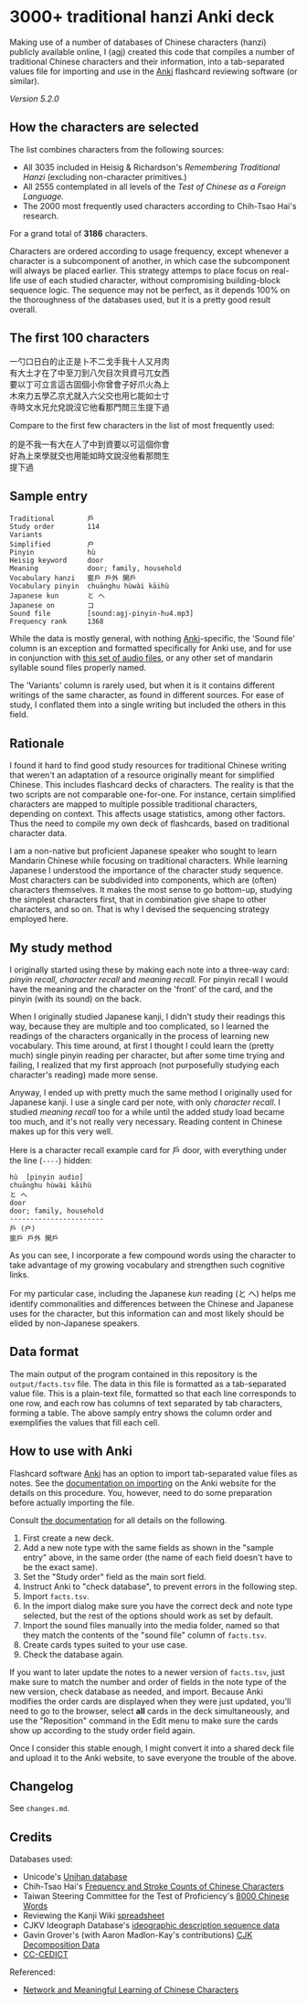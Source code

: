 
3000+ traditional hanzi Anki deck
=================================

Making use of a number of databases of Chinese characters (hanzi) publicly available online, I (agj) created this code that compiles a number of traditional Chinese characters and their information, into a tab-separated values file for importing and use in the [Anki][anki] flashcard reviewing software (or similar).

_Version 5.2.0_


## How the characters are selected

The list combines characters from the following sources:

- All 3035 included in Heisig & Richardson's _Remembering Traditional Hanzi_ (excluding non-character primitives.)
- All 2555 contemplated in all levels of the _Test of Chinese as a Foreign Language._
- The 2000 most frequently used characters according to Chih-Tsao Hai's research.

For a grand total of **3186** characters.

Characters are ordered according to usage frequency, except whenever a character is a subcomponent of another, in which case the subcomponent will always be placed earlier. This strategy attemps to place focus on real-life use of each studied character, without compromising building-block sequence logic. The sequence may not be perfect, as it depends 100% on the thoroughness of the databases used, but it is a pretty good result overall.


## The first 100 characters

一勺口日白的止正是卜不二戈手我十人又月肉  
有大土才在了中至刀到八欠目次貝資弓兀女西  
要以丁可立言這古固個小你曾會子好爪火為上  
木來力五學乙京尤就入六父交也用匕能如士寸  
寺時文水兄允兌說沒它他看那門問三生提下過

Compare to the first few characters in the list of most frequently used:

的是不我一有大在人了中到資要以可這個你會  
好為上來學就交也用能如時文說沒他看那問生  
提下過


## Sample entry

```
Traditional        戶
Study order        114
Variants           
Simplified         户
Pinyin             hù
Heisig keyword     door
Meaning            door; family, household
Vocabulary hanzi   窗戶 戶外 開戶
Vocabulary pinyin  chuānghu hùwài kāihù
Japanese kun       と へ
Japanese on        コ
Sound file         [sound:agj-pinyin-hu4.mp3]
Frequency rank     1368
```

While the data is mostly general, with nothing [Anki][anki]-specific, the 'Sound file' column is an exception and formatted specifically for Anki use, and for use in conjunction with [this set of audio files,][pinyin-audio] or any other set of mandarin syllable sound files properly named.

The 'Variants' column is rarely used, but when it is it contains different writings of the same character, as found in different sources. For ease of study, I conflated them into a single writing but included the others in this field.


## Rationale

I found it hard to find good study resources for traditional Chinese writing that weren't an adaptation of a resource originally meant for simplified Chinese. This includes flashcard decks of characters. The reality is that the two scripts are not comparable one-for-one. For instance, certain simplified characters are mapped to multiple possible traditional characters, depending on context. This affects usage statistics, among other factors. Thus the need to compile my own deck of flashcards, based on traditional character data.

I am a non-native but proficient Japanese speaker who sought to learn Mandarin Chinese while focusing on traditional characters. While learning Japanese I understood the importance of the character study sequence. Most characters can be subdivided into components, which are (often) characters themselves. It makes the most sense to go bottom-up, studying the simplest characters first, that in combination give shape to other characters, and so on. That is why I devised the sequencing strategy employed here.


## My study method

I originally started using these by making each note into a three-way card: _pinyin recall,_ _character recall_ and _meaning recall._ For pinyin recall I would have the meaning and the character on the 'front' of the card, and the pinyin (with its sound) on the back.

When I originally studied Japanese kanji, I didn't study their readings this way, because they are multiple and too complicated, so I learned the readings of the characters organically in the process of learning new vocabulary. This time around, at first I thought I could learn the (pretty much) single pinyin reading per character, but after some time trying and failing, I realized that my first approach (not purposefully studying each character's reading) made more sense.

Anyway, I ended up with pretty much the same method I originally used for Japanese kanji. I use a single card per note, with only _character recall_. I studied _meaning recall_ too for a while until the added study load became too much, and it's not really very necessary. Reading content in Chinese makes up for this very well.

Here is a character recall example card for 戶 door, with everything under the line (`----`) hidden:

```
hù  [pinyin audio]
chuānghu hùwài kāihù
と へ
door
door; family, household
-----------------------
戶 (户)
窗戶 戶外 開戶
```

As you can see, I incorporate a few compound words using the character to take advantage of my growing vocabulary and strengthen such cognitive links.

For my particular case, including the Japanese _kun_ reading (と へ) helps me identify commonalities and differences between the Chinese and Japanese uses for the character, but this information can and most likely should be elided by non-Japanese speakers.


## Data format

The main output of the program contained in this repository is the `output/facts.tsv` file. The data in this file is formatted as a tab-separated value file. This is a plain-text file, formatted so that each line corresponds to one row, and each row has columns of text separated by tab characters, forming a table. The above samply entry shows the column order and exemplifies the values that fill each cell.


## How to use with Anki

Flashcard software [Anki][anki] has an option to import tab-separated value files as notes. See the [documentation on importing](https://apps.ankiweb.net/docs/manual.html#importing) on the Anki website for the details on this procedure. You, however, need to do some preparation before actually importing the file.

Consult [the documentation](https://apps.ankiweb.net/docs/manual.html) for all details on the following.

1. First create a new deck.
2. Add a new note type with the same fields as shown in the "sample entry" above, in the same order (the name of each field doesn't have to be the exact same).
3. Set the "Study order" field as the main sort field.
4. Instruct Anki to "check database", to prevent errors in the following step.
5. Import `facts.tsv`.
6. In the import dialog make sure you have the correct deck and note type selected, but the rest of the options should work as set by default.
7. Import the sound files manually into the media folder, named so that they match the contents of the "sound file" column of `facts.tsv`.
8. Create cards types suited to your use case.
9. Check the database again.

If you want to later update the notes to a newer version of `facts.tsv`, just make sure to match the number and order of fields in the note type of the new version, check database as needed, and import. Because Anki modifies the order cards are displayed when they were just updated, you'll need to go to the browser, select **all** cards in the deck simultaneously, and use the "Reposition" command in the Edit menu to make sure the cards show up according to the study order field again.

Once I consider this stable enough, I might convert it into a shared deck file and upload it to the Anki website, to save everyone the trouble of the above.


## Changelog

See `changes.md`.


## Credits

Databases used:

- Unicode's [Unihan database][unihan]
- Chih-Tsao Hai's [Frequency and Stroke Counts of Chinese Characters][charfreq]
- Taiwan Steering Committee for the Test of Proficiency's [8000 Chinese Words][top]
- Reviewing the Kanji Wiki [spreadsheet][heisig]
- CJKV Ideograph Database's [ideographic description sequence data][cjkvi]
- Gavin Grover's (with Aaron Madlon-Kay's contributions) [CJK Decomposition Data][grover]
- [CC-CEDICT][cedict]

Referenced:

- [Network and Meaningful Learning of Chinese Characters][learnm]

[unihan]: https://www.unicode.org/charts/unihan.html
[charfreq]: http://technology.chtsai.org/charfreq/
[top]: http://www.sc-top.org.tw/english/download.php
[heisig]: http://rtkwiki.koohii.com/wiki/Remembering_Simplified_Hanzi,_Traditional_Hanzi_and_Kanji_spreadsheet
[cjkvi]:https://github.com/cjkvi/cjkvi-ids
[learnm]: http://learnm.org/
[cedict]: https://www.mdbg.net/chinese/dictionary?page=cc-cedict
[grover]: https://github.com/amake/cjk-decomp

[anki]: https://ankisrs.net/
[pinyin-audio]: https://github.com/agj/mp3-chinese-pinyin-sound
